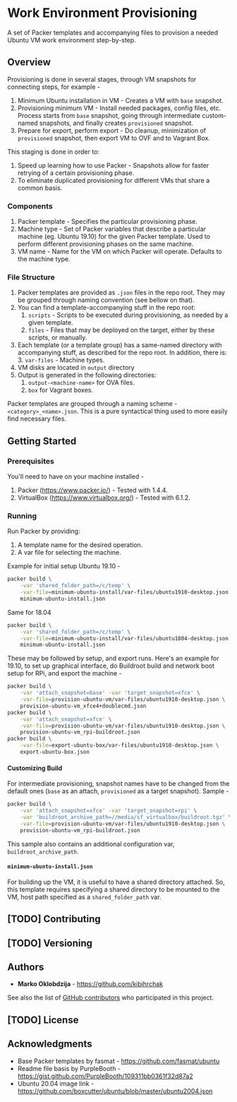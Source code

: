# Work Environment Provisioning

A set of Packer templates and accompanying files to provision a needed
Ubuntu VM work environment step-by-step.

## Overview

Provisioning is done in several stages, through VM snapshots for
connecting steps, for example -

1.  Minimum Ubuntu installation in VM - Creates a VM with `base`
    snapshot.
2.  Provisioning minimum VM - Install needed packages, config files,
    etc. Process starts from `base` snapshot, going through intermediate
    custom-named snapshots, and finally creates `provisioned` snapshot.
3.  Prepare for export, perform export - Do cleanup, minimization of
    `provisioned` snapshot, then export VM to OVF and to Vagrant Box.

This staging is done in order to:

1.  Speed up learning how to use Packer - Snapshots allow for faster
    retrying of a certain provisioning phase.
2.  To eliminate duplicated provisioning for different VMs that share a
    common basis.

### Components

1.  Packer template - Specifies the particular provisioning phase.
2.  Machine type - Set of Packer variables that describe a particular
    machine (eg. Ubuntu 19.10) for the given Packer template. Used to
    perform different provisioning phases on the same machine.
3.  VM name - Name for the VM on which Packer will operate. Defaults to
    the machine type.

### File Structure

1.  Packer templates are provided as `.json` files in the repo root.
    They may be grouped through naming convention (see bellow on that).
2.  You can find a template-accompanying stuff in the repo root: 
    1.  `scripts` - Scripts to be executed during provisioning, as
        needed by a given template.
    2.  `files` - Files that may be deployed on the target, either by
        these scripts, or manually.
3.  Each template (or a template group) has a same-named directory with
    accompanying stuff, as described for the repo root. In addition,
    there is:
    3.  `var-files` - Machine types.
4.  VM disks are located in `output` directory
5.  Output is generated in the following directories:
    1.  `output-<machine-name>` for OVA files.
    2.  `box` for Vagrant boxes.

Packer templates are grouped through a naming scheme -
`<category>_<name>.json`. This is a pure syntactical thing used to more
easily find necessary files.

## Getting Started

### Prerequisites

You'll need to have on your machine installed -

1.  Packer (<https://www.packer.io/>) - Tested with 1.4.4.
2.  VirtualBox (<https://www.virtualbox.org/>) - Tested with 6.1.2.

### Running

Run Packer by providing:

1.  A template name for the desired operation.
2.  A var file for selecting the machine.

Example for initial setup Ubuntu 19.10 -

```bash
packer build \
    -var 'shared_folder_path=/c/temp' \
    -var-file=minimum-ubuntu-install/var-files/ubuntu1910-desktop.json \
    minimum-ubuntu-install.json
```

Same for 18.04

```bash
packer build \
    -var 'shared_folder_path=/c/temp' \
    -var-file=minimum-ubuntu-install/var-files/ubuntu1804-desktop.json \
    minimum-ubuntu-install.json
```

These may be followed by setup, and export runs. Here's an example for
19.10, to set up graphical interface, do Buildroot build and network
boot setup for RPi, and export the machine -

```bash
packer build \
    -var 'attach_snapshot=base' -var 'target_snapshot=xfce' \
    -var-file=provision-ubuntu-vm/var-files/ubuntu1910-desktop.json \
    provision-ubuntu-vm_xfce4+doublecmd.json
packer build \
    -var 'attach_snapshot=xfce' \
    -var-file=provision-ubuntu-vm/var-files/ubuntu1910-desktop.json \
    provision-ubuntu-vm_rpi-buildroot.json
packer build \
    -var-file=export-ubuntu-box/var-files/ubuntu1910-desktop.json \
    export-ubuntu-box.json
```

#### Customizing Build

For intermediate provisioning, snapshot names have to be changed from
the default ones (`base` as an attach, `provisioned` as a target
snapshot). Sample - 

```bash
packer build \
    -var 'attach_snapshot=xfce' -var 'target_snapshot=rpi' \
    -var 'buildroot_archive_path=//media/sf_virtualbox/buildroot.tgz' \
    -var-file=provision-ubuntu-vm/var-files/ubuntu1910-desktop.json \
    provision-ubuntu-vm_rpi-buildroot.json
```

This sample also contains an additional configuration var,
`buildroot_archive_path`.

#### `minimum-ubuntu-install.json`

For building up the VM, it is useful to have a shared directory
attached. So, this template requires specifying a shared directory to be
mounted to the VM, host path specified as a `shared_folder_path` var.

## [TODO] Contributing

## [TODO] Versioning

## Authors

*   **Marko Oklobdzija** - <https://github.com/kibihrchak>

See also the list of [GitHub
contributors](https://github.com/kibihrchak/work-environment-provisioning/contributors)
who participated in this project.

## [TODO] License

## Acknowledgments

*   Base Packer templates by fasmat -
    <https://github.com/fasmat/ubuntu>
*   Readme file basis by PurpleBooth -
    <https://gist.github.com/PurpleBooth/109311bb0361f32d87a2>
*   Ubuntu 20.04 image link -
    <https://github.com/boxcutter/ubuntu/blob/master/ubuntu2004.json>
